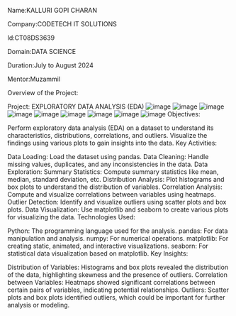 Name:KALLURI GOPI CHARAN

Company:CODETECH IT SOLUTIONS

Id:CT08DS3639

Domain:DATA SCIENCE

Duration:July to August 2024

Mentor:Muzammil

Overview of the Project:

Project: EXPLORATORY DATA ANALYSIS (EDA)
![image](https://github.com/user-attachments/assets/7b43d20c-499e-49d3-8cd8-b3cffd62f185)
![image](https://github.com/user-attachments/assets/87f72e2a-95af-4d7a-92a3-9fba0a04b2b9)
![image](https://github.com/user-attachments/assets/645ae357-06a9-48c6-b06f-b633c4e983ae)
![image](https://github.com/user-attachments/assets/9fcd933b-fd38-4936-8b6d-71c0147c14ff)
![image](https://github.com/user-attachments/assets/5c37aebb-d5ce-4fd5-875b-395ac030b7a5)
![image](https://github.com/user-attachments/assets/a097065c-57aa-4422-bf40-344c0fae8f14)
![image](https://github.com/user-attachments/assets/b8988f9d-369c-44b7-9bf1-9672273f85a2)
![image](https://github.com/user-attachments/assets/6dcdadd8-dc6a-4d49-a752-1660d91f05d4)
![image](https://github.com/user-attachments/assets/f1ace80a-093a-4abe-bc77-732df78cf0d7)
Objectives:

Perform exploratory data analysis (EDA) on a dataset to understand its characteristics, distributions, correlations, and outliers.
Visualize the findings using various plots to gain insights into the data.
Key Activities:

Data Loading: Load the dataset using pandas.
Data Cleaning: Handle missing values, duplicates, and any inconsistencies in the data.
Data Exploration:
Summary Statistics: Compute summary statistics like mean, median, standard deviation, etc.
Distribution Analysis: Plot histograms and box plots to understand the distribution of variables.
Correlation Analysis: Compute and visualize correlations between variables using heatmaps.
Outlier Detection: Identify and visualize outliers using scatter plots and box plots.
Data Visualization: Use matplotlib and seaborn to create various plots for visualizing the data.
Technologies Used:

Python: The programming language used for the analysis.
pandas: For data manipulation and analysis.
numpy: For numerical operations.
matplotlib: For creating static, animated, and interactive visualizations.
seaborn: For statistical data visualization based on matplotlib.
Key Insights:

Distribution of Variables: Histograms and box plots revealed the distribution of the data, highlighting skewness and the presence of outliers.
Correlation between Variables: Heatmaps showed significant correlations between certain pairs of variables, indicating potential relationships.
Outliers: Scatter plots and box plots identified outliers, which could be important for further analysis or modeling.









